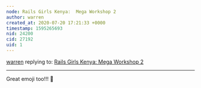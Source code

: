 ```yaml
---
node: Rails Girls Kenya:  Mega Workshop 2
author: warren
created_at: 2020-07-20 17:21:33 +0000
timestamp: 1595265693
nid: 24200
cid: 27192
uid: 1
---
```




[warren](../profile/warren) replying to: [Rails Girls Kenya:  Mega Workshop 2](../notes/cess/07-20-2020/mega-workshop-2-by-rails-girls-kenya)

----
Great emoji too!!! 🎉 
